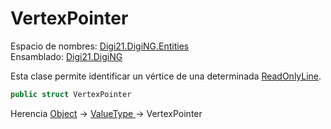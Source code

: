 # VertexPointer

Espacio de nombres: [Digi21.DigiNG.Entities](./)  
Ensamblado: [Digi21.DigiNG](../)

Esta clase permite identificar un vértice de una determinada [ReadOnlyLine](readonlyline.md).

```csharp
public struct VertexPointer
```

Herencia [Object](https://docs.microsoft.com/en-us/dotnet/api/system.object?view=net-5.0) → [ValueType ](https://docs.microsoft.com/en-us/dotnet/api/system.valuetype?view=net-5.0)→ VertexPointer

## 

